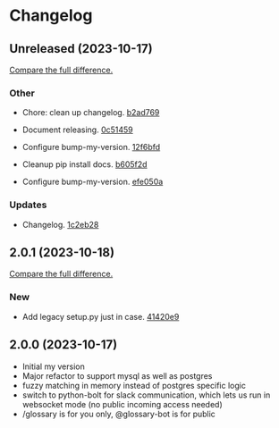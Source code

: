# Changelog

## Unreleased (2023-10-17)
[Compare the full difference.](https://github.com/halkeye/glossary-bot/compare/2.0.1...HEAD)

### Other

- Chore: clean up changelog. [b2ad769](https://github.com/halkeye/glossary-bot/commit/b2ad769ef5cb0062a89f432ecb4a977c3cbfe21d)
    
- Document releasing. [0c51459](https://github.com/halkeye/glossary-bot/commit/0c514598540a27944afaf645faa811674faf034e)
    
- Configure bump-my-version. [12f6bfd](https://github.com/halkeye/glossary-bot/commit/12f6bfdf5911b39567dfe0d3478dd19bcfdf3db5)
    
- Cleanup pip install docs. [b605f2d](https://github.com/halkeye/glossary-bot/commit/b605f2d7e45dd9b482dc0cef58d49353365bc1ff)
    
- Configure bump-my-version. [efe050a](https://github.com/halkeye/glossary-bot/commit/efe050aa7ff83682594375eb5266814a164eeef4)
    
### Updates

- Changelog. [1c2eb28](https://github.com/halkeye/glossary-bot/commit/1c2eb28c114920564cad621f7643bf9cb0411657)
    

## 2.0.1 (2023-10-18)
[Compare the full difference.](https://github.com/halkeye/glossary-bot/compare/2.0.0...2.0.1)

### New

- Add legacy setup.py just in case. [41420e9](https://github.com/halkeye/glossary-bot/commit/41420e9bfe29b0cdcca86816fb0b1a150bd95a66)

## 2.0.0 (2023-10-17)

- Initial my version
- Major refactor to support mysql as well as postgres
- fuzzy matching in memory instead of postgres specific logic
- switch to python-bolt for slack communication, which lets us run in websocket mode (no public incoming access needed)
- /glossary is for you only, @glossary-bot is for public
